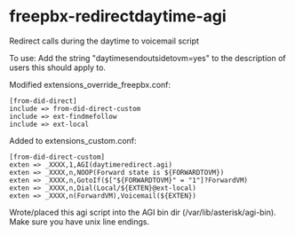 # freepbx-redirectdaytime-agi
Redirect calls during the daytime to voicemail script

To use:
Add the string "daytimesendoutsidetovm=yes" to the description of users this should apply to.

Modified extensions_override_freepbx.conf:

```
[from-did-direct]
include => from-did-direct-custom
include => ext-findmefollow
include => ext-local
```
Added to extensions_custom.conf:

```
[from-did-direct-custom]
exten => _XXXX,1,AGI(daytimeredirect.agi)
exten => _XXXX,n,NOOP(Forward state is ${FORWARDTOVM})
exten => _XXXX,n,GotoIf($["${FORWARDTOVM}" = "1"]?ForwardVM)
exten => _XXXX,n,Dial(Local/${EXTEN}@ext-local)
exten => _XXXX,n(ForwardVM),Voicemail(${EXTEN})
```

Wrote/placed this agi script into the AGI bin dir (/var/lib/asterisk/agi-bin).  Make sure you have unix line endings.